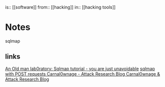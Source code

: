 is:: [[software]]
from:: [[hacking]]
in:: [[hacking tools]]

# Notes
sqlmap

## links
[An Old man lab0ratory: Sqlmap tutorial - you are just unavoidable](http://oldmanlab.blogspot.com/2012/03/sqlmap-tutorial-you-are-just.html)
[sqlmap with POST requests Carnal0wnage - Attack Research Blog Carnal0wnage & Attack Research Blog](http://carnal0wnage.attackresearch.com/2011/03/sqlmap-with-post-requests.html)

